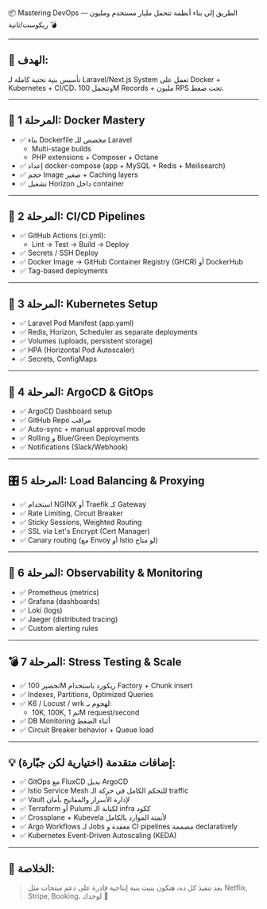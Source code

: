 📦 Mastering DevOps — الطريق إلى بناء أنظمة تتحمل مليار مستخدم ومليون ريكوست/ثانية 💣

---

## 🎯 الهدف:
تأسيس بنية تحتية كاملة لـ Laravel/Next.js System تعمل على Docker + Kubernetes + CI/CD، وتتحمل 100M Records + مليون RPS تحت ضغط.

---

## 🧱 المرحلة 1: Docker Mastery
- ✅ بناء Dockerfile مخصص للـ Laravel
  - Multi-stage builds
  - PHP extensions + Composer + Octane
- ✅ إعداد docker-compose (app + MySQL + Redis + Meilisearch)
- ✅ حجم Image صغير + Caching layers
- ✅ تشغيل Horizon داخل container

---

## 🔁 المرحلة 2: CI/CD Pipelines
- ✅ GitHub Actions (ci.yml):
  - Lint → Test → Build → Deploy
- ✅ Secrets / SSH Deploy
- ✅ Docker Image → GitHub Container Registry (GHCR) أو DockerHub
- ✅ Tag-based deployments

---

## 🐳 المرحلة 3: Kubernetes Setup
- ✅ Laravel Pod Manifest (app.yaml)
- ✅ Redis, Horizon, Scheduler as separate deployments
- ✅ Volumes (uploads, persistent storage)
- ✅ HPA (Horizontal Pod Autoscaler)
- ✅ Secrets, ConfigMaps

---

## 🚀 المرحلة 4: ArgoCD & GitOps
- ✅ ArgoCD Dashboard setup
- ✅ GitHub Repo مراقب
- ✅ Auto-sync + manual approval mode
- ✅ Rolling و Blue/Green Deployments
- ✅ Notifications (Slack/Webhook)

---

## 🎛️ المرحلة 5: Load Balancing & Proxying
- ✅ استخدام NGINX أو Traefik كـ Gateway
- ✅ Rate Limiting, Circuit Breaker
- ✅ Sticky Sessions, Weighted Routing
- ✅ SSL via Let's Encrypt (Cert Manager)
- ✅ Canary routing (مع Envoy أو Istio لو متاح)

---

## 🔎 المرحلة 6: Observability & Monitoring
- ✅ Prometheus (metrics)
- ✅ Grafana (dashboards)
- ✅ Loki (logs)
- ✅ Jaeger (distributed tracing)
- ✅ Custom alerting rules

---

## 💣 المرحلة 7: Stress Testing & Scale
- ✅ تحضير 100M ريكورد باستخدام Factory + Chunk insert
- ✅ Indexes, Partitions, Optimized Queries
- ✅ K6 / Locust / wrk لهجوم بـ:
  - 10K, 100K, ثم 1M request/second
- ✅ DB Monitoring أثناء الضغط
- ✅ Circuit Breaker behavior + Queue load

---

## 💡 إضافات متقدمة (اختيارية لكن جبّارة):
- ✅ GitOps مع FluxCD بديل ArgoCD
- ✅ Istio Service Mesh للتحكم الكامل في حركة الـ traffic
- ✅ Vault لإدارة الأسرار والمفاتيح بأمان
- ✅ Terraform أو Pulumi لكتابة الـ infra ككود
- ✅ Crossplane + Kubevela لأتمتة الموارد بالكامل
- ✅ Argo Workflows لـ Jobs معقدة و CI pipelines مصممة declaratively
- ✅ Kubernetes Event-Driven Autoscaling (KEDA)

---

## 🏁 الخلاصة:
> بعد تنفيذ كل ده، هتكون بنيت بنية إنتاجية قادرة على دعم منتجات مثل Netflix, Stripe, Booking، لوحدك 💪
